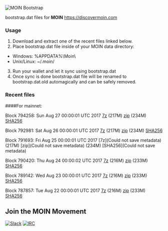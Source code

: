 ![MOIN Bootstrap](https://i.imgur.com/KjM1jMp.jpg)

bootstrap.dat files for **MOIN** https://discovermoin.com

### Usage

1. Download and extract one of the recent files linked below.
2. Place bootstrap.dat file inside of your MOIN data directory:
 - Windows: %APPDATA%\Moin\
 - Unix/Linux: ~/.moin/
3. Run your wallet and let it sync using bootstrap.dat
4. Once sync is done bootstrap.dat file will be renamed to bootstrap.dat.old automagically and can be safely removed.


### Recent files

####For mainnet:

Block 794258: Sun Aug 27 00:00:01 UTC 2017 [7z](https://transfer.sh/3YGS5/bootstrap.dat.20170827.7z) (217M) [zip](https://transfer.sh/4ICzl/bootstrap.dat.20170827.zip) (234M) [SHA256](https://transfer.sh/167X3z/sha256.txt)

Block 792981: Sat Aug 26 00:00:01 UTC 2017 [7z](https://transfer.sh/pvTQc/bootstrap.dat.20170826.7z) (217M) [zip](https://transfer.sh/13f4cB/bootstrap.dat.20170826.zip) (234M) [SHA256](https://transfer.sh/fUny4/sha256.txt)

Block 791693: Fri Aug 25 00:00:01 UTC 2017 [7z](Could not save metadata) (217M) [zip](Could not save metadata) (234M) [SHA256](Could not save metadata)

Block 790420: Thu Aug 24 00:00:02 UTC 2017 [7z](https://transfer.sh/15qTyp/bootstrap.dat.20170824.7z) (216M) [zip](https://transfer.sh/QNmeV/bootstrap.dat.20170824.zip) (233M) [SHA256](https://transfer.sh/KRkgJ/sha256.txt)

Block 789142: Wed Aug 23 00:00:01 UTC 2017 [7z](https://transfer.sh/sakCY/bootstrap.dat.20170823.7z) (216M) [zip](https://transfer.sh/i9f4d/bootstrap.dat.20170823.zip) (233M) [SHA256](https://transfer.sh/DGw2U/sha256.txt)

Block 787857: Tue Aug 22 00:00:01 UTC 2017 [7z](https://transfer.sh/1Jzm0/bootstrap.dat.20170822.7z) (216M) [zip](https://transfer.sh/OYDTR/bootstrap.dat.20170822.zip) (233M) [SHA256](https://transfer.sh/KttAv/sha256.txt)

## Join the MOIN Movement

[![Slack](https://i.imgur.com/Xy0IEJN.png)](https://discovermoin.herokuapp.com)
[![IRC](http://i.imgur.com/amUnKGQ.png)](https://kiwiirc.com/client/irc.freenode.net/#moin-crypto)
